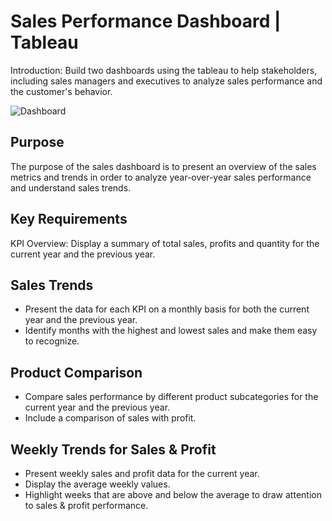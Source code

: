 # Sales Performance Dashboard | Tableau

Introduction:
Build two dashboards using the tableau to help stakeholders, including sales managers and executives to analyze sales performance and the customer's behavior. 




![Dashboard]([https://public.tableau.com/app/profile/nihad.hamza/viz/Tab_Project1/SalesDashboard](https://github.com/nyhadx/sales_customer_tableau/blob/main/Sales_KPI_Dashboard.png))

## Purpose
The purpose of the sales dashboard is to present an overview of the sales metrics and trends in order to analyze year-over-year sales performance and understand sales trends.




## Key Requirements
KPI Overview: 
Display a summary of total sales, profits and quantity for the current year and the previous year.



## Sales Trends

- Present the data for each KPI on a monthly basis for both the current year and the previous year.
- Identify months with the highest and lowest sales and make them easy to recognize.

## Product Comparison

- Compare sales performance by different product subcategories for the current year and the previous year.
- Include a comparison of sales with profit.

## Weekly Trends for Sales & Profit

- Present weekly sales and profit data for the current year.
- Display the average weekly values.
- Highlight weeks that are above and below the average to draw attention to sales & profit performance.


